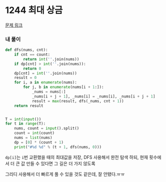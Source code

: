 # 1244 최대 상금

[문제 링크](https://swexpertacademy.com/main/code/problem/problemDetail.do?contestProbId=AV15Khn6AN0CFAYD&categoryId=AV15Khn6AN0CFAYD&categoryType=CODE)

### 내 풀이

```python
def dfs(nums, cnt):
    if cnt == count:
        return int(''.join(nums))
    if dp[cnt] > int(''.join(nums)):
        return 0
    dp[cnt] = int(''.join(nums))
    result = 0
    for i, a in enumerate(nums):
        for j, b in enumerate(nums[i + 1:]):
            _nums = nums[:]
            _nums[i + j + 1], _nums[i] = _nums[i], _nums[i + j + 1]
            result = max(result, dfs(_nums, cnt + 1))
    return result


T = int(input())
for t in range(T):
    nums, count = input().split()
    count = int(count)
    nums = list(nums)
    dp = [0] * (count + 1)
    print("#%d %d" % (t + 1, dfs(nums, 0)))
```

`dp[i]`는 `i`번 교환했을 때의 최대값을 저장, DFS 사용해서 완전 탐색 하되, 현재 횟수에서 더 큰 값 만들 수 있다면 그 길은 더 가지 않도록

그리디 사용해서 더 빠르게 풀 수 있을 것도 같은데, 잘 안됐다.ㅠㅠ